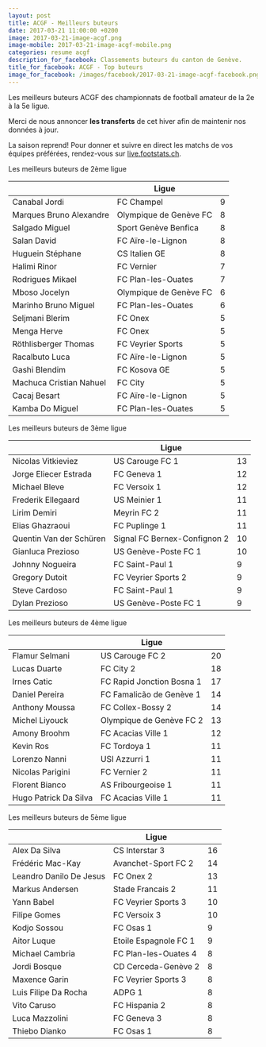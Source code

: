 ```yaml
---
layout: post
title: ACGF - Meilleurs buteurs
date: 2017-03-21 11:00:00 +0200
image: 2017-03-21-image-acgf.png
image-mobile: 2017-03-21-image-acgf-mobile.png
categories: resume acgf
description_for_facebook: Classements buteurs du canton de Genève.
title_for_facebook: ACGF - Top buteurs
image_for_facebook: /images/facebook/2017-03-21-image-acgf-facebook.png
---
```

<p>Les meilleurs buteurs ACGF des championnats de football amateur de la 2e à la 5e ligue.</p>
<p>Merci de nous annoncer <b>les transferts</b> de cet hiver afin de maintenir nos données à jour.</p>
<p>La saison reprend! Pour donner et suivre en direct les matchs de vos équipes préférées, rendez-vous sur <a href='http://live.footstats.ch'>live.footstats.ch</a>.</p>

<p>Les meilleurs buteurs de 2ème ligue</p><table class="table"><thead><tr><th><i class="fa fa-male"></i></th><th>Ligue</th><th><i class="fa fa-futbol-o"></i></th></tr></thead><tbody><tr><td>Canabal Jordi</td><td>FC Champel</td><td>9</td></tr><tr><td>Marques Bruno Alexandre</td><td>Olympique de Genève FC</td><td>8</td></tr><tr><td>Salgado Miguel</td><td>Sport Genève Benfica</td><td>8</td></tr><tr><td>Salan David</td><td>FC Aïre-le-Lignon</td><td>8</td></tr><tr><td>Huguein Stéphane</td><td>CS Italien GE</td><td>8</td></tr><tr><td>Halimi Rinor</td><td>FC Vernier</td><td>7</td></tr><tr><td>Rodrigues Mikael</td><td>FC Plan-les-Ouates</td><td>7</td></tr><tr><td>Mboso Jocelyn</td><td>Olympique de Genève FC</td><td>6</td></tr><tr><td>Marinho Bruno Miguel</td><td>FC Plan-les-Ouates</td><td>6</td></tr><tr><td>Seljmani Blerim</td><td>FC Onex</td><td>5</td></tr><tr><td>Menga Herve</td><td>FC Onex</td><td>5</td></tr><tr><td>Röthlisberger Thomas</td><td>FC Veyrier Sports</td><td>5</td></tr><tr><td>Racalbuto Luca</td><td>FC Aïre-le-Lignon</td><td>5</td></tr><tr><td>Gashi Blendim</td><td>FC Kosova GE</td><td>5</td></tr><tr><td>Machuca Cristian Nahuel</td><td>FC City</td><td>5</td></tr><tr><td>Cacaj Besart</td><td>FC Aïre-le-Lignon</td><td>5</td></tr><tr><td>Kamba Do Miguel</td><td>FC Plan-les-Ouates</td><td>5</td></tr></tbody></table><p>Les meilleurs buteurs de 3ème ligue</p><table class="table"><thead><tr><th><i class="fa fa-male"></i></th><th>Ligue</th><th><i class="fa fa-futbol-o"></i></th></tr></thead><tbody><tr><td>Nicolas Vitkieviez</td><td>US Carouge FC 1</td><td>13</td></tr><tr><td>Jorge Eliecer Estrada</td><td>FC Geneva 1</td><td>12</td></tr><tr><td>Michael Bleve</td><td>FC Versoix 1</td><td>12</td></tr><tr><td>Frederik Ellegaard</td><td>US Meinier 1</td><td>11</td></tr><tr><td>Lirim Demiri</td><td>Meyrin FC 2</td><td>11</td></tr><tr><td>Elias Ghazraoui</td><td>FC Puplinge 1</td><td>11</td></tr><tr><td>Quentin Van der Schüren</td><td>Signal FC Bernex-Confignon 2</td><td>10</td></tr><tr><td>Gianluca Prezioso</td><td>US Genève-Poste FC 1</td><td>10</td></tr><tr><td>Johnny Nogueira</td><td>FC Saint-Paul 1</td><td>9</td></tr><tr><td>Gregory Dutoit</td><td>FC Veyrier Sports 2</td><td>9</td></tr><tr><td>Steve Cardoso</td><td>FC Saint-Paul 1</td><td>9</td></tr><tr><td>Dylan Prezioso</td><td>US Genève-Poste FC 1</td><td>9</td></tr></tbody></table><p>Les meilleurs buteurs de 4ème ligue</p><table class="table"><thead><tr><th><i class="fa fa-male"></i></th><th>Ligue</th><th><i class="fa fa-futbol-o"></i></th></tr></thead><tbody><tr><td>Flamur Selmani</td><td>US Carouge FC 2</td><td>20</td></tr><tr><td>Lucas Duarte</td><td>FC City 2</td><td>18</td></tr><tr><td>Irnes Catic</td><td>FC Rapid Jonction Bosna 1</td><td>17</td></tr><tr><td>Daniel Pereira</td><td>FC Famalicão de Genève 1</td><td>14</td></tr><tr><td>Anthony Moussa</td><td>FC Collex-Bossy 2</td><td>14</td></tr><tr><td>Michel Liyouck</td><td>Olympique de Genève FC 2</td><td>13</td></tr><tr><td>Amony Broohm</td><td>FC Acacias Ville 1</td><td>12</td></tr><tr><td>Kevin Ros</td><td>FC Tordoya 1</td><td>11</td></tr><tr><td>Lorenzo Nanni</td><td>USI Azzurri 1</td><td>11</td></tr><tr><td>Nicolas Parigini</td><td>FC Vernier 2</td><td>11</td></tr><tr><td>Florent Bianco</td><td>AS Fribourgeoise 1</td><td>11</td></tr><tr><td>Hugo Patrick Da Silva</td><td>FC Acacias Ville 1</td><td>11</td></tr></tbody></table><p>Les meilleurs buteurs de 5ème ligue</p><table class="table"><thead><tr><th><i class="fa fa-male"></i></th><th>Ligue</th><th><i class="fa fa-futbol-o"></i></th></tr></thead><tbody><tr><td>Alex Da Silva</td><td>CS Interstar  3</td><td>16</td></tr><tr><td>Frédéric Mac-Kay</td><td>Avanchet-Sport FC 2</td><td>14</td></tr><tr><td>Leandro Danilo De Jesus</td><td>FC Onex 2</td><td>13</td></tr><tr><td>Markus Andersen</td><td>Stade Francais 2</td><td>11</td></tr><tr><td>Yann Babel</td><td>FC Veyrier Sports 3</td><td>10</td></tr><tr><td>Filipe Gomes</td><td>FC Versoix 3</td><td>10</td></tr><tr><td>Kodjo Sossou</td><td>FC Osas 1</td><td>9</td></tr><tr><td>Aitor Luque</td><td>Etoile Espagnole FC 1</td><td>9</td></tr><tr><td>Michael Cambria</td><td>FC Plan-les-Ouates 4</td><td>8</td></tr><tr><td>Jordi Bosque</td><td>CD Cerceda-Genève 2</td><td>8</td></tr><tr><td>Maxence Garin</td><td>FC Veyrier Sports 3</td><td>8</td></tr><tr><td>Luis Filipe Da Rocha</td><td>ADPG 1</td><td>8</td></tr><tr><td>Vito Caruso</td><td>FC Hispania 2</td><td>8</td></tr><tr><td>Luca Mazzolini</td><td>FC Geneva 3</td><td>8</td></tr><tr><td>Thiebo Dianko</td><td>FC Osas 1</td><td>8</td></tr></tbody></table>
